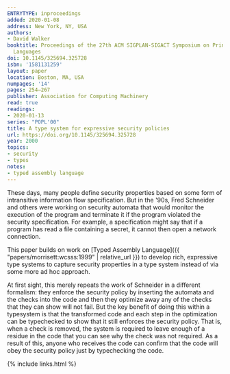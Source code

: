 ```yaml
---
ENTRYTYPE: inproceedings
added: 2020-01-08
address: New York, NY, USA
authors:
- David Walker
booktitle: Proceedings of the 27th ACM SIGPLAN-SIGACT Symposium on Principles of Programming
  Languages
doi: 10.1145/325694.325728
isbn: '1581131259'
layout: paper
location: Boston, MA, USA
numpages: '14'
pages: 254–267
publisher: Association for Computing Machinery
read: true
readings:
- 2020-01-13
series: "POPL'00"
title: A type system for expressive security policies
url: https://doi.org/10.1145/325694.325728
year: 2000
topics:
- security
- types
notes:
- typed assembly language
---
```


These days, many people define security properties based on
some form of intransitive information flow specification.
But in the '90s, Fred Schneider and others were working on
security automata that would monitor the execution of the
program and terminate it if the program violated
the security specification.
For example, a specification might say that if a program
has read a file containing a secret, it cannot then
open a network connection.

This paper builds on work on [Typed Assembly Language]({{ "papers/morrisett:wcsss:1999" | relative_url }})
to develop rich, expressive type systems to capture
security properties in a type system instead of via
some more ad hoc approach.

At first sight, this merely repeats the work of Schneider
in a different formalism:
they enforce the security policy by inserting the automata
and the checks into the code and then they optimize away
any of the checks that they can show will not fail.
But the key benefit of doing this within a typesystem
is that the transformed code and each step in the optimization can be
typechecked to show that it still enforces the security
policy.
That is, when a check is removed, the system is required to leave enough of
a residue in the code that you can see why the check was
not required.
As a result of this, anyone who receives the code can confirm
that the code will obey the security policy just by
typechecking the code.

{% include links.html %}
